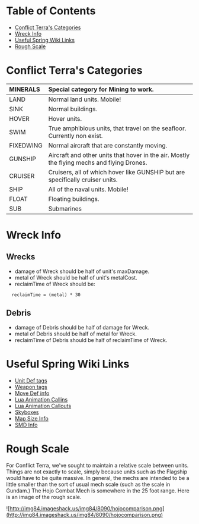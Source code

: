 # Table of Contents #
  * [Conflict Terra's Categories](http://code.google.com/p/conflictterra/wiki/Useful_Dev_Information#Conflict_Terra's_Categories)
  * [Wreck Info](http://code.google.com/p/conflictterra/wiki/Useful_Dev_Information#Wreck_Info)
  * [Useful Spring Wiki Links](http://code.google.com/p/conflictterra/wiki/Useful_Dev_Information#Useful_Spring_Wiki_links)
  * [Rough Scale](http://code.google.com/p/conflictterra/wiki/Useful_Dev_Information#Rough_Scale)

# Conflict Terra's Categories #

|MINERALS|Special category for Mining to work.|
|:-------|:-----------------------------------|
|LAND|Normal land units.  Mobile!|
|SINK|Normal buildings.|
|HOVER|Hover units.|
|SWIM|True amphibious units, that travel on the seafloor.  Currently non exist.|
|FIXEDWING|Normal aircraft that are constantly moving.|
|GUNSHIP|Aircraft and other units that hover in the air.  Mostly the flying mechs and flying Drones.|
|CRUISER|Cruisers, all of which hover like GUNSHIP but are specifically cruiser units.|
|SHIP|All of the naval units.  Mobile!|
|FLOAT|Floating buildings.|
|SUB|Submarines|

# Wreck Info #

## Wrecks ##
  * damage of Wreck should be half of unit's maxDamage.
  * metal of Wreck should be half of unit's metalCost.
  * reclaimTime of Wreck should be:
```
  reclaimTime = (metal) * 30
```

## Debris ##
  * damage of Debris should be half of damage for Wreck.
  * metal of Debris should be half of metal for Wreck.
  * reclaimTime of Debris should be half of reclaimTime of Wreck.

# Useful Spring Wiki Links #
  * [Unit Def tags](http://springrts.com/wiki/Units:FBI)
  * [Weapon tags](http://springrts.com/wiki/Weapon_Variables)
  * [Move Def info](http://springrts.com/wiki/Units:MoveTypes)
  * [Lua Animation Callins](http://springrts.com/wiki/Animation-LuaCallins)
  * [Lua Animation Callouts](http://springrts.com/wiki/Animation-LuaCallouts)
  * [Skyboxes](http://springrts.com/wiki/Skyboxcreation)
  * [Map Size Info](http://springrts.com/wiki/MapSizes)
  * [SMD Info](http://springrts.com/wiki/Maps:SMD)

# Rough Scale #

For Conflict Terra, we've sought to maintain a relative scale between units.  Things are not exactly to scale, simply because units such as the Flagship would have to be quite massive.  In general, the mechs are intended to be a little smaller than the sort of usual mech scale (such as the scale in Gundam.)  The Hojo Combat Mech is somewhere in the 25 foot range.  Here is an image of the rough scale.

![http://img84.imageshack.us/img84/8090/hojocomparison.png](http://img84.imageshack.us/img84/8090/hojocomparison.png)